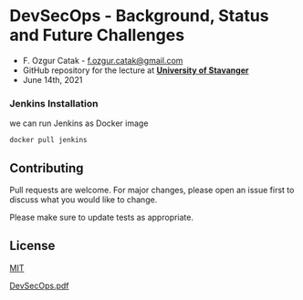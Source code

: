 # DevSecOps - Background, Status and Future Challenges

 - F. Ozgur Catak - f.ozgur.catak@gmail.com 
 - GitHub repository for the lecture at [**University of Stavanger**](https://www.uis.no/en)
 - June 14th, 2021

### Jenkins Installation
we can run Jenkins as Docker image

```console
docker pull jenkins
```

## Contributing
Pull requests are welcome. For major changes, please open an issue first to discuss what you would like to change.

Please make sure to update tests as appropriate.

## License
[MIT](https://choosealicense.com/licenses/mit/)

[DevSecOps.pdf](https://github.com/ocatak/devsecops-tutorial/raw/master/DevSecOps.pdf)



